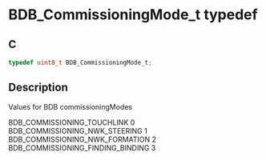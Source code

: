 # BDB_CommissioningMode_t typedef

## C

```c
typedef uint8_t BDB_CommissioningMode_t;

```
## Description

 Values for BDB commissioningModes
 
 BDB_COMMISSIONING_TOUCHLINK       0
 BDB_COMMISSIONING_NWK_STEERING    1
 BDB_COMMISSIONING_NWK_FORMATION   2
 BDB_COMMISSIONING_FINDING_BINDING 3




